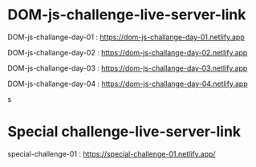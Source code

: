 # DOM-js-challenge-live-server-link 

DOM-js-challange-day-01 : https://dom-js-challange-day-01.netlify.app

DOM-js-challange-day-02 : https://dom-js-challange-day-02.netlify.app

DOM-js-challange-day-03 : https://dom-js-challange-day-03.netlify.app

DOM-js-challange-day-04 : https://dom-js-challange-day-04.netlify.app

s
# Special  challenge-live-server-link

special-challenge-01 : https://special-challenge-01.netlify.app/
